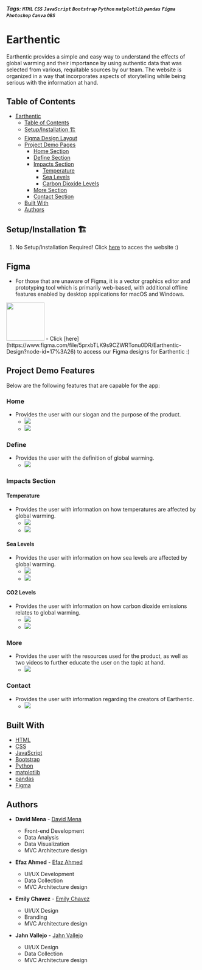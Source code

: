 
##### Tags: `HTML` `CSS` `JavaScript` `Bootstrap` `Python` `matplotlib` `pandas` `Figma` `Photoshop` `Canva` `OBS`

# Earthentic

Earthentic provides a simple and easy way to understand the effects of global warming and their importance by using authentic data that was selected from various, requitable sources by our team. The website is organized in a way that incorporates aspects of storytelling while being serious with the information at hand.


## Table of Contents

- [Earthentic](#Earthentic)
  - [Table of Contents](#table-of-contents)
  - [Setup/Installation 🏗](#setupinstallation-)
  - [Figma Design Layout](#Figma)
  - [Project Demo Pages](#project-demo-features)
    - [Home Section](#Home)
    - [Define Section](#Define)
    - [Impacts Section](#Impacts)
        - [Temperature](#Temperature)
        - [Sea Levels](#Sea-Levels)
        - [Carbon Dioxide Levels](#CO2-Levels)
    - [More Section](#)
    - [Contact Section](#)
  - [Built With](#built-with)
  - [Authors](#authors)

## Setup/Installation 🏗


1. No Setup/Installation Required! Click [here](Earthentic.tech) to acces the website :)

## Figma
- For those that are unaware of Figma, it is a vector graphics editor and prototyping tool which is primarily web-based, with additional offline features enabled by desktop applications for macOS and Windows.
<img src="https://cdn.sanity.io/images/599r6htc/localized/46a76c802176eb17b04e12108de7e7e0f3736dc6-1024x1024.png?w=670&h=670&q=75&fit=max&auto=format" height=100>
- Click [here](https://www.figma.com/file/5prxbTLK9s9CZWRTonu0DR/Earthentic-Design?node-id=17%3A26) to access our Figma designs for Earthentic :)


## Project Demo Features

Below are the following features that are capable for the app:


### Home
- Provides the user with our slogan and the purpose of the product.
	- <img src="https://i.imgur.com/63PQy7Y.png">
	- <img src="https://i.imgur.com/hlUBNwr.png">

### Define
- Provides the user with the definition of global warming.
	- <img src="https://i.imgur.com/c4oVM4t.png">

### Impacts Section

#### Temperature
- Provides the user with information on how temperatures are affected by global warming.
    - <img src="https://i.imgur.com/AbiX1es.png">
    - <img src="https://i.imgur.com/KNmmvjp.png">

#### Sea Levels
- Provides the user with information on how sea levels are affected by global warming.
    - <img src="https://i.imgur.com/89gmY3l.png">
    - <img src="https://i.imgur.com/BPZGqPU.png">

#### CO2 Levels
- Provides the user with information on how carbon dioxide emissions relates to global warming.
    - <img src="https://i.imgur.com/fG3bywP.png">
    - <img src="https://i.imgur.com/qyQTMTX.png">

### More
- Provides the user with the resources used for the product, as well as two videos to further educate the user on the topic at hand.
    - <img src="https://i.imgur.com/ZKekZXS.png">


### Contact
- Provides the user with information regarding the creators of Earthentic.
    - <img src="https://i.imgur.com/nnrNr48.png">


## Built With

- [HTML](https://developer.mozilla.org/en-US/docs/Learn/Getting_started_with_the_web/HTML_basics)
- [CSS](https://developer.mozilla.org/en-US/docs/Web/CSS)
- [JavaScript](https://developer.mozilla.org/en-US/docs/Web/JavaScript)
- [Bootstrap](https://getbootstrap.com/)
- [Python](https://www.python.org/)
- [matplotlib](https://matplotlib.org/)
- [pandas](https://pandas.pydata.org/)
- [Figma](https://www.figma.com/)


## Authors

- **David Mena** - [David Mena](https://github.com/davidmena1239)
    - Front-end Development
    - Data Analysis
    - Data Visualization
    - MVC Architecture design
    
- **Efaz Ahmed** - [Efaz Ahmed](https://github.com/EfazAhmed)
    - UI/UX Development
    - Data Collection
    - MVC Architecture design

- **Emily Chavez** - [Emily Chavez](https://github.com/emilykristine)
    - UI/UX Design
    - Branding
    - MVC Architecture design

- **Jahn Vallejo** - [Jahn Vallejo](https://github.com/JahnPV)
    - UI/UX Design
    - Data Collection
    - MVC Architecture design
